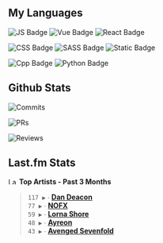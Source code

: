 ## My Languages

![JS Badge](https://img.shields.io/badge/Javascript-%2321262d?style=for-the-badge&logo=javascript&logoColor=%23F7DF1E)
![Vue Badge](https://img.shields.io/badge/Vue-%2321262d?style=for-the-badge&logo=vuedotjs&logoColor=%234FC08D)
![React Badge](https://img.shields.io/badge/React-%2321262d?style=for-the-badge&logo=react&logoColor=%2361DAFB)

![CSS Badge](https://img.shields.io/badge/CSS-%2321262d?style=for-the-badge&logo=css3&logoColor=%231572B6)
![SASS Badge](https://img.shields.io/badge/SASS-%2321262d?style=for-the-badge&logo=sass&logoColor=%23CC6699)
![Static Badge](https://img.shields.io/badge/Tailwind-%2321262d?style=for-the-badge&logo=tailwindcss&logoColor=%2306B6D4)

![Cpp Badge](https://img.shields.io/badge/C%2B%2B-%2321262d?style=for-the-badge&logo=cplusplus&logoColor=%2300599C)
![Python Badge](https://img.shields.io/badge/Python-%2321262d?style=for-the-badge&logo=python&logoColor=%233776AB)

## Github Stats

![Commits](https://img.shields.io/badge/commits%20pushed-%2321262d?style=for-the-badge&label=427&labelColor=87c4f2)

![PRs](https://img.shields.io/badge/pull%20requests%20submitted-%2321262d?style=for-the-badge&label=91&labelColor=fcabd8)

![Reviews](https://img.shields.io/badge/pull%20requests%20reviewed-%2321262d?style=for-the-badge&label=67&labelColor=ffe799)

## Last.fm Stats
<!--START_LASTFM_ARTISTS:{"period": "3month", "rows": 5}-->
<a href="https://last.fm" target="_blank"><img src="https://user-images.githubusercontent.com/17434202/215290617-e793598d-d7c9-428f-9975-156db1ba89cc.svg" alt="Last.fm Logo" width="18" height="13"/></a> **Top Artists - Past 3 Months**

> `117 ▶️` ∙ **[Dan Deacon](https://www.last.fm/music/Dan+Deacon)**<br/>
> `77 ▶️` ∙ **[NOFX](https://www.last.fm/music/NOFX)**<br/>
> `59 ▶️` ∙ **[Lorna Shore](https://www.last.fm/music/Lorna+Shore)**<br/>
> `48 ▶️` ∙ **[Ayreon](https://www.last.fm/music/Ayreon)**<br/>
> `43 ▶️` ∙ **[Avenged Sevenfold](https://www.last.fm/music/Avenged+Sevenfold)**<br/>
<!--END_LASTFM_ARTISTS-->
